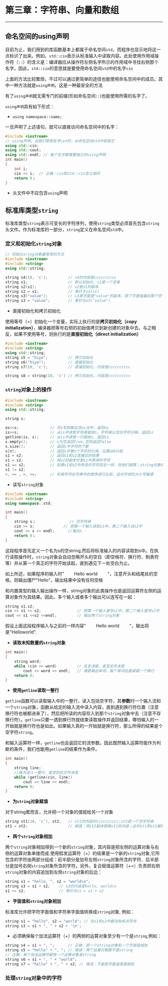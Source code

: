 # 第三章：字符串、向量和数组

***

## 命名空间的using声明

目前为止，我们用到的库函数基本上都属于命名空间`std`，而程序也显示地将这一点标识了出来。例如，`std::cin`表示从标准输入中读取内容。此处使用作用域操作符（`::`）的含义是：编译器应从操作符左侧名字所示的作用域中寻找右侧那个名字。因此，`std::cin`的意思就是要使用命名空间`std`中的名字`cin`

上面的方法比较繁琐，不过可以通过更简单的途径也能使用命名空间中的成员。其中一种方法就是`using声明`，这是一种最安全的方法

有了`using声明`就无需专门的前缀(形如命名空间`::`)也能使用所需的名字了。

`using声明`具有如下形式：  

* `using namespace::name;`

一旦声明了上述语句，就可以直接访问命名空间中的名字：

```cpp
#include <iostream>
// using声明，当我们使用名字cin时，从命名空间std中获取它
using std::cin;
using std::cout;
using std::endl; // 每个名字都需要独立的using声明
int main()
{
    int i;
    cin >> i;  // 正确：cin和std::cin含义相同
    return 0；
}
```

* 头文件中不应包含`using`声明

## 标准库类型`string`

标准库类型`string`表示可变长的字符序列，使用`string`类型必须首先包含`string`头文件。作为标准库的一部分，`string`定义在命名空间`std`中。

### 定义和初始化`string`对象

```cpp
// 初始化sring对象最常用的方式
#include <iostream>
#include <string>
using std::string;

string s4(10, 'c');         // s4的内容是cccccccccc
string s1;                  // 默认初始化，s1是一个空串
string s2(s1);              // s2是s1的副本
string s2 = s1;             // 等价于s2(s1)
string s3("value");         // s3是字面值"value"的副本，除了字面值最后那个空字符外
string s3 = "value";        // 等价与s3("value")
```

* 直接初始化和拷贝初始化

使用等号（=）初始化一个变量，实际上执行的是**拷贝初始化（copy initialization）**，编译器把等号右侧的初始值拷贝到新创建的对象中去。与之相反，如果不使用等号，则执行的是**直接初始化（direct initialization）**

```cpp
#include <iostream>
#include <string>
using std::string;
string s5 = "hiya";         // 拷贝初始化
string s6("hiya");          // 直接初始化
string s7(10, 'c');         // 直接初始化，内容是cccccccccc

string s8 = string(10, 'c') // 拷贝初始化，内容是cccccccccc
```

### `string`对象上的操作

```cpp
#include <iostream>
#include <string>
using std::string;

string s;

os<<s;              // 将s写到输出流os当中，返回os
is>>s;              // 从is中读取字符串赋给s，字符串以空白字符分隔，返回is
getline(is, s);     // 从is中读取一行赋给s，返回is
s.empty();          // s为空返回true,否则返回false
s.size();           // 返回s中字符的个数
s[n];               // 返回s中第n个字符的引用，位置从0计起
s1 + s2;            // 返回s1和s2连接后的结果
s1 = s2;            // 用s2的副本代替s1中原来的字符
s1 == s2;           // 如果s1和s2中所含的字符完全一样，则他们相等；string对象的相等性判断对字母的大小写敏感
s1 != s2;
<, <= , >, >=;      // 利用字符在字典中的顺序进行比较，且对字母的大小写敏感
```

* 读写`string`对象

```cpp
#include <iostream>
#include <string>
using namespace::std;

int main()
{
    string s；               // 空字符串
    cin >> s;             // 把第一个输入读到s1中，第二个输入读s2中
    cout << s << endl;      //输出s
    return 0；
}
```

这段程序首先定义一个名为s的空string,然后将标准输入的内容读取到s中。在执行读取操作时，`string`对象会自动忽略开头的空白（即空格符、换行符、制表符等）并从第一个真正的字符开始读起，直到遇见下一处空白为止。

如上所述，如果程序的输入时"&emsp;&emsp; Hello world &emsp;&emsp;"，注意开头和结尾处的空格，则输出僵尸"Hello"，输出结果中没有任何空格

和内置类型的输入输出操作一样，string对象的此类操作也是返回运算符左侧的运算对象作为其结果。因此，多个输入或者多个输出可以连写在一起：

```cpp
string s1,s2;
cin >> s1 >> s2;                // 把第一个输入督导s1中，第二个输入督导s2中
cout << s1 <<s2 <<endl;         // 输出两个string对象
```

假设上面这段程序输入与之前的一样内容"&emsp;&emsp; Hello world &emsp;&emsp;"，输出将是"Helloworld".

* **读取未知数量的`string`对象**

```cpp
int main()
{
    string word;
    while (cin >> word)         // 反复读取，直至文件末尾
        cout << word << endl;   // 诸葛输出单词，每个单词后面紧跟一个换行
    return 0;
}
```

* **使用`getline`读取一整行**

`getline`函数可以读取输入中的一整行，读入包括空字符，其**参数**时一个输入流和一个`string`对象，函数从给定的输入流中读入内容，直到遇到换行符位置（注意换行符也被都进来了），然后把所读的内容存入到那个`string`对象中去（注意不存换行符）。`getline`只要一遇到换行符就结束读取操作并返回结果，哪怕输入的一开始就是换行符也是如此。如果输入真的一开始就是换行符，那么所得的结果是个空字符`string`。

和输入运算符一样，`getline`也会返回它的流参数。因此既然输入运算符能作为判断的条件，我们也能用`getline`的结果作为条件。

```cpp
int main()
{
    string line;
    //每次读入一整行，直至到达文件末尾
    while (getline(cin, line))
        cout << line << endl;
    return 0;
}
```

* **为`string`对象赋值**

对于string累而言，允许把一个对象的值赋给另一个对象

```cpp
string st1(10, 'c'), st2;   // st1的内容时cccccccccc;st2是一个空字符串
st1 = st2;                  // 赋值：用st2副本替换st1的内容；此时st1和st2都是空字符串
```

* **两个`string`对象相加**

两个`string`对象相加得到一个新的`string`对象，其内容是把左侧的运算对象与右侧的运算对象串接而成.使用假发运算符（+）的结果是一个新的`string`对象,它所包含的字符由两部分组成：前半部分是加号左侧`string`对象所含的字符、后半部分是加号右侧`string`对象所含的字符。另外，复合赋值运算符（+=）负责把右侧`string`对象的内容追加到左侧`string`对象的后边：

```cpp
string s1 = "hello, ", s2 = "world\n";
string s3 = s1 + s2;    // s3的内容是hello, world\n
s1 += s2;               // 等价与s1 = s1 + s2
```

* **字面值和`string`对象相加**

标准库允许把字符字面值和字符串字面值转换成`string`对象, 例如：

```cpp
string s1 = "hello", s2 = "world"; // 在s1和s2中都没有标点符号
string s3 = s1 + ", " + s2 + '\n';
```

* 必须确保每个加法运算符（+）的两侧的运算对象至少有一个是`string`,例如：

```cpp
string s4 = s1 + ", ";      // 正确：把一个string对象和一个字面值相加
string s5 = "hello" + ", "; // 错误：两个运算对象都不是string
// 正确：每个加法运算符都有一个运算对象是string
string s6 = s1 + ", " + "world";
string s7 = "hello" + ", " + s2; // 错误：不能把字面值直接相加
```

### 处理`string`对象中的字符

